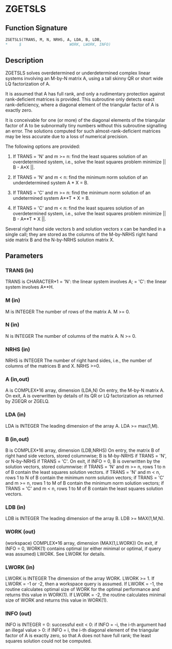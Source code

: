 # ZGETSLS

## Function Signature

```fortran
ZGETSLS(TRANS, M, N, NRHS, A, LDA, B, LDB,
*     $                     WORK, LWORK, INFO)
```

## Description


 ZGETSLS solves overdetermined or underdetermined complex linear systems
 involving an M-by-N matrix A, using a tall skinny QR or short wide LQ
 factorization of A.

 It is assumed that A has full rank, and only a rudimentary protection
 against rank-deficient matrices is provided. This subroutine only detects
 exact rank-deficiency, where a diagonal element of the triangular factor
 of A is exactly zero.

 It is conceivable for one (or more) of the diagonal elements of the triangular
 factor of A to be subnormally tiny numbers without this subroutine signalling
 an error. The solutions computed for such almost-rank-deficient matrices may
 be less accurate due to a loss of numerical precision.


 The following options are provided:

 1. If TRANS = 'N' and m >= n:  find the least squares solution of
    an overdetermined system, i.e., solve the least squares problem
                 minimize || B - A*X ||.

 2. If TRANS = 'N' and m < n:  find the minimum norm solution of
    an underdetermined system A * X = B.

 3. If TRANS = 'C' and m >= n:  find the minimum norm solution of
    an undetermined system A**T * X = B.

 4. If TRANS = 'C' and m < n:  find the least squares solution of
    an overdetermined system, i.e., solve the least squares problem
                 minimize || B - A**T * X ||.

 Several right hand side vectors b and solution vectors x can be
 handled in a single call; they are stored as the columns of the
 M-by-NRHS right hand side matrix B and the N-by-NRHS solution
 matrix X.

## Parameters

### TRANS (in)

TRANS is CHARACTER*1 = 'N': the linear system involves A; = 'C': the linear system involves A**H.

### M (in)

M is INTEGER The number of rows of the matrix A. M >= 0.

### N (in)

N is INTEGER The number of columns of the matrix A. N >= 0.

### NRHS (in)

NRHS is INTEGER The number of right hand sides, i.e., the number of columns of the matrices B and X. NRHS >=0.

### A (in,out)

A is COMPLEX*16 array, dimension (LDA,N) On entry, the M-by-N matrix A. On exit, A is overwritten by details of its QR or LQ factorization as returned by ZGEQR or ZGELQ.

### LDA (in)

LDA is INTEGER The leading dimension of the array A. LDA >= max(1,M).

### B (in,out)

B is COMPLEX*16 array, dimension (LDB,NRHS) On entry, the matrix B of right hand side vectors, stored columnwise; B is M-by-NRHS if TRANS = 'N', or N-by-NRHS if TRANS = 'C'. On exit, if INFO = 0, B is overwritten by the solution vectors, stored columnwise: if TRANS = 'N' and m >= n, rows 1 to n of B contain the least squares solution vectors. if TRANS = 'N' and m < n, rows 1 to N of B contain the minimum norm solution vectors; if TRANS = 'C' and m >= n, rows 1 to M of B contain the minimum norm solution vectors; if TRANS = 'C' and m < n, rows 1 to M of B contain the least squares solution vectors.

### LDB (in)

LDB is INTEGER The leading dimension of the array B. LDB >= MAX(1,M,N).

### WORK (out)

(workspace) COMPLEX*16 array, dimension (MAX(1,LWORK)) On exit, if INFO = 0, WORK(1) contains optimal (or either minimal or optimal, if query was assumed) LWORK. See LWORK for details.

### LWORK (in)

LWORK is INTEGER The dimension of the array WORK. LWORK >= 1. If LWORK = -1 or -2, then a workspace query is assumed. If LWORK = -1, the routine calculates optimal size of WORK for the optimal performance and returns this value in WORK(1). If LWORK = -2, the routine calculates minimal size of WORK and returns this value in WORK(1).

### INFO (out)

INFO is INTEGER = 0: successful exit < 0: if INFO = -i, the i-th argument had an illegal value > 0: if INFO = i, the i-th diagonal element of the triangular factor of A is exactly zero, so that A does not have full rank; the least squares solution could not be computed.

